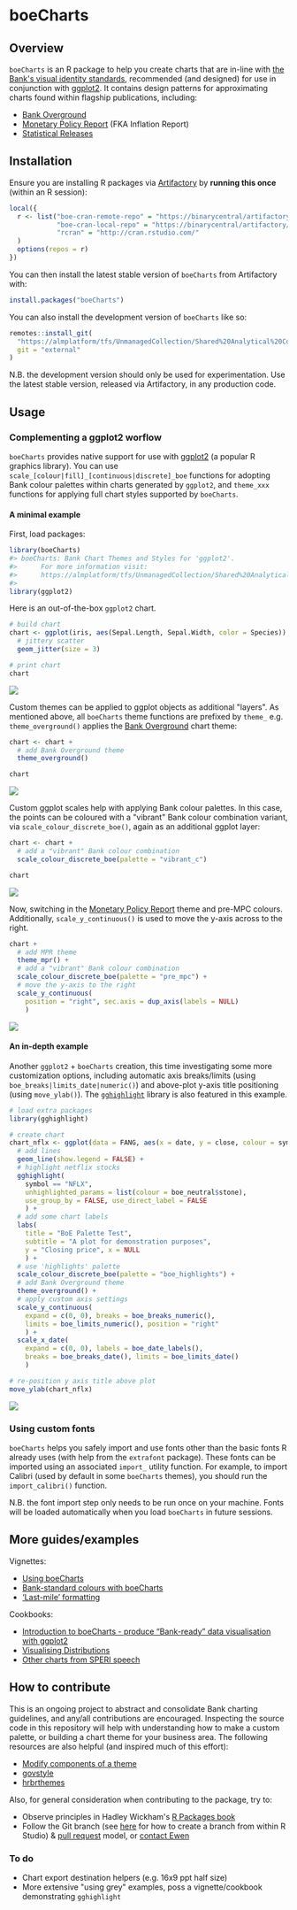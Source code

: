 <!-- README.md is generated from README.Rmd. Please edit that file -->
boeCharts
=========

Overview
--------

`boeCharts` is an R package to help you create charts that are in-line with [the Bank's visual identity standards](https://bankofengland.frontify.com/d/RPk6pMZziBFw/bank-standards), recommended (and designed) for use in conjunction with [ggplot2](https://ggplot2.tidyverse.org/). It contains design patterns for approximating charts found within flagship publications, including:

-   [Bank Overground](https://www.bankofengland.co.uk/bank-overground)
-   [Monetary Policy Report](https://www.bankofengland.co.uk/monetary-policy-report/2019/november-2019) (FKA Inflation Report)
-   [Statistical Releases](https://www.bankofengland.co.uk/statistics/money-and-credit/2019/april-2019)

Installation
------------

Ensure you are installing R packages via [Artifactory](https://binarycentral/artifactory/webapp/#/home) by **running this once** (within an R session):

``` r
local({
  r <- list("boe-cran-remote-repo" = "https://binarycentral/artifactory/boe-cran-remote-repo/",
            "boe-cran-local-repo" = "https://binarycentral/artifactory/boe-cran-local-repo/",
            "rcran" = "http://cran.rstudio.com/"
  )
  options(repos = r)
})
```

You can then install the latest stable version of `boeCharts` from Artifactory with:

``` r
install.packages("boeCharts")
```

You can also install the development version of `boeCharts` like so:

``` r
remotes::install_git(
  "https://almplatform/tfs/UnmanagedCollection/Shared%20Analytical%20Code/_git/boeCharts", 
  git = "external"
)
```

N.B. the development version should only be used for experimentation. Use the latest stable version, released via Artifactory, in any production code.

Usage
-----

### Complementing a ggplot2 worflow

`boeCharts` provides native support for use with [ggplot2](https://ggplot2.tidyverse.org/) (a popular R graphics library). You can use `scale_[colour|fill]_[continuous|discrete]_boe` functions for adopting Bank colour palettes within charts generated by `ggplot2`, and `theme_xxx` functions for applying full chart styles supported by `boeCharts`.

#### A minimal example

First, load packages:

``` r
library(boeCharts)
#> boeCharts: Bank Chart Themes and Styles for 'ggplot2'. 
#>      For more information visit:
#>      https://almplatform/tfs/UnmanagedCollection/Shared%20Analytical%20Code/_git/boeCharts?path=%2FREADME.md
#> 
library(ggplot2)
```

Here is an out-of-the-box `ggplot2` chart.

``` r
# build chart
chart <- ggplot(iris, aes(Sepal.Length, Sepal.Width, color = Species)) +
  # jittery scatter
  geom_jitter(size = 3)

# print chart
chart
```

![](man/figures/README-unnamed-chunk-6-1.png)

Custom themes can be applied to ggplot objects as additional "layers". As mentioned above, all `boeCharts` theme functions are prefixed by `theme_` e.g. `theme_overground()` applies the [Bank Overground](https://www.bankofengland.co.uk/bank-overground) chart theme:

``` r
chart <- chart +
  # add Bank Overground theme
  theme_overground()

chart
```

![](man/figures/README-unnamed-chunk-7-1.png)

Custom ggplot scales help with applying Bank colour palettes. In this case, the points can be coloured with a "vibrant" Bank colour combination variant, via `scale_colour_discrete_boe()`, again as an additional ggplot layer:

``` r
chart <- chart +
  # add a "vibrant" Bank colour combination
  scale_colour_discrete_boe(palette = "vibrant_c")

chart
```

![](man/figures/README-unnamed-chunk-8-1.png)

Now, switching in the [Monetary Policy Report](https://www.bankofengland.co.uk/monetary-policy-report/2019/november-2019) theme and pre-MPC colours. Additionally, `scale_y_continuous()` is used to move the y-axis across to the right.

``` r
chart +
  # add MPR theme
  theme_mpr() +
  # add a "vibrant" Bank colour combination
  scale_colour_discrete_boe(palette = "pre_mpc") +
  # move the y-axis to the right
  scale_y_continuous(
    position = "right", sec.axis = dup_axis(labels = NULL)
    )
```

![](man/figures/README-unnamed-chunk-9-1.png)

#### An in-depth example

Another `ggplot2` + `boeCharts` creation, this time investigating some more customization options, including automatic axis breaks/limits (using `boe_breaks|limits_date|numeric()`) and above-plot y-axis title positioning (using `move_ylab()`). The [`gghighlight`](https://yutannihilation.github.io/gghighlight/) library is also featured in this example.

``` r
# load extra packages
library(gghighlight)

# create chart
chart_nflx <- ggplot(data = FANG, aes(x = date, y = close, colour = symbol)) +
  # add lines
  geom_line(show.legend = FALSE) +
  # highlight netflix stocks
  gghighlight(
    symbol == "NFLX", 
    unhighlighted_params = list(colour = boe_neutral$stone),
    use_group_by = FALSE, use_direct_label = FALSE
    ) +
  # add some chart labels
  labs(
    title = "BoE Palette Test", 
    subtitle = "A plot for demonstration purposes",
    y = "Closing price", x = NULL
    ) +
  # use 'highlights' palette
  scale_colour_discrete_boe(palette = "boe_highlights") +
  # add Bank Overground theme
  theme_overground() +
  # apply custom axis settings
  scale_y_continuous(
    expand = c(0, 0), breaks = boe_breaks_numeric(), 
    limits = boe_limits_numeric(), position = "right"
    ) +
  scale_x_date(
    expand = c(0, 0), labels = boe_date_labels(),
    breaks = boe_breaks_date(), limits = boe_limits_date()
    )

# re-position y axis title above plot
move_ylab(chart_nflx) 
```

![](man/figures/README-example-1.png)

### Using custom fonts

`boeCharts` helps you safely import and use fonts other than the basic fonts R already uses (with help from the `extrafont` package). These fonts can be imported using an associated `import_` utility function. For example, to import Calibri (used by default in some `boeCharts` themes), you should run the `import_calibri()` function.

N.B. the font import step only needs to be run once on your machine. Fonts will be loaded automatically when you load `boeCharts` in future sessions.

More guides/examples
--------------------

Vignettes:

-   [Using boeCharts](http://collaborate/workspaces/RHelpCentre/R%20Markdown/using-boeCharts.html)
-   [Bank-standard colours with boeCharts](http://collaborate/workspaces/RHelpCentre/R%20Markdown/Bank-standard-colours-with-boeCharts.html)
-   [‘Last-mile’ formatting](http://collaborate/workspaces/RHelpCentre/R%20Markdown/last-mile-formatting.html)

Cookbooks:

-   [Introduction to boeCharts - produce “Bank-ready” data visualisation with ggplot2](http://collaborate/workspaces/RHelpCentre/R%20Markdown/boeCharts_intro.html)
-   [Visualising Distributions](http://collaborate/workspaces/RHelpCentre/R%20Markdown/ChartsVisualisingDistributions.html)
-   [Other charts from SPERI speech](http://collaborate/workspaces/RHelpCentre/R%20Markdown/ChartsOthers.html)

How to contribute
-----------------

This is an ongoing project to abstract and consolidate Bank charting guidelines, and any/all contributions are encouraged. Inspecting the source code in this repository will help with understanding how to make a custom palette, or building a chart theme for your business area. The following resources are also helpful (and inspired much of this effort):

-   [Modify components of a theme](https://ggplot2.tidyverse.org/reference/theme.html)
-   [govstyle](https://github.com/ukgovdatascience/govstyle)
-   [hrbrthemes](https://github.com/hrbrmstr/hrbrthemes)

Also, for general consideration when contributing to the package, try to:

-   Observe principles in Hadley Wickham's [R Packages book](https://r-pkgs.org/)
-   Follow the Git branch (see [here](https://blog.rstudio.com/2017/09/13/rstudio-v1.1-the-little-things/) for how to create a branch from within R Studio) & [pull request](https://docs.microsoft.com/en-us/azure/devops/repos/git/pullrequest?view=azure-devops) model, or [contact Ewen](mailto:ewen.henderson@bankofengland.co.uk)

### To do

-   Chart export destination helpers (e.g. 16x9 ppt half size)
-   More extensive "using grey" examples, poss a vignette/cookbook demonstrating `gghighlight`
